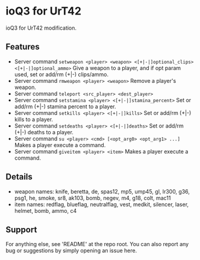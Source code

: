 # ioQ3 for UrT42
ioQ3 for UrT42 modification.

## Features
* Server command `setweapon <player> <weapon> <[+|-|]optional_clips> <[+|-|]optional_ammo>` Give a weapon to a player, and if opt param used, set or add/rm (+|-) clips/ammo.
* Server command `rmweapon <player> <weapon>` Remove a player's weapon.
* Server command `teleport <src_player> <dest_player>`
* Server command `setstamina <player> <[+|-|]stamina_percent>` Set or add/rm (+|-) stamina percent to a player.
* Server command `setkills <player> <[+|-|]kills>` Set or add/rm (+|-) kills to a player.
* Server command `setdeaths <player> <[+|-|]deaths>` Set or add/rm (+|-) deaths to a player.
* Server command `su <player> <cmd> [<opt_arg0> <opt_arg1> ...]` Makes a player execute a command.
* Server command `giveitem <player> <item>` Makes a player execute a command.

## Details
* weapon names: knife, beretta, de, spas12, mp5, ump45, gl, lr300, g36, psg1, he, smoke, sr8, ak103, bomb, negev, m4, g18, colt, mac11
* item names: redflag, blueflag, neutralflag, vest, medkit, silencer, laser, helmet, bomb, ammo, c4

## Support
For anything else, see 'README' at the repo root. You can also report any bug or suggestions by simply opening an issue here.

